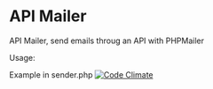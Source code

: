 API Mailer
=========

API Mailer, send emails throug an API with PHPMailer

Usage:

Example in sender.php
[![Code Climate](https://codeclimate.com/github/vgirbes/apimailer/badges/gpa.svg)](https://codeclimate.com/github/vgirbes/apimailer)
